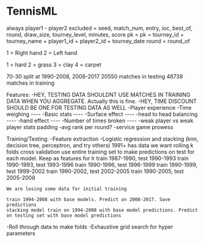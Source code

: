 # TennisML

always player1 - player2
excluded = seed, match_num, entry, ioc, best_of, round, draw_size, tourney_level, minutes, score
pk = pk = tourney_id + tourney_name + player1_id + player2_id + tourney_date
round = round_of

1 = Right hand
2 = Left hand

1 = hard
2 = grass
3 = clay
4 = carpet

70-30 split at 1990-2008, 2008-2017
20550 matches in testing
48738 matches in training

Features:
-HEY, TESTING DATA SHOULDNT USE MATCHES IN TRAINING DATA WHEN YOU AGGREGATE. Actually this is fine.
-HEY, TIME DISCOUNT SHOULD BE ONE FOR TESTING DATA AS WELL
-Player experience
-Time weighing ----
-Basic stats ----
-Surface effect ----
-head to head balancing ----
-hand effect ----
-Number of times broken ----
-weak player vs weak player stats padding
-avg rank per round?
-service game prowess

Training/Testing:
-Feature extraction
-Logistic regression and stacking (knn, decision tree, perceptron, and try others)
	1991+ has data we want
	rolling k folds cross validation
	use entire training set to make predictions on test for each model. Keep as features for lr
	train 1987-1990, test 1990-1993
	train 1990-1993, test 1993-1996
	train 1990-1996, test 1996-1999
	train 1990-1999, test 1999-2002
	train 1990-2002, test 2002-2005
	train 1990-2005, test 2005-2008

	We are losing some data for initial training

	train 1994-2008 with base models. Predict on 2008-2017. Save predictions
	stacking model train on 1994-2008 with base model predictions. Predict on testing set with base model predictions 


-Roll through data to make folds
-Exhaustive grid search for hyper parameters


